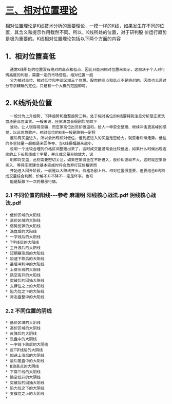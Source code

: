 # [三、相对位置理论](https://weread.qq.com/web/reader/de5328a07188d4d6de53636kd3d322001ad3d9446802347)

相对位置理论是K线技术分析的重要理论，一模一样的K线，如果发生在不同的位置，其含义和提示作用截然不同。所以，K线所处的位置，对于研判股
价运行趋势是极为重要的。K线相对位置理论包括以下两个方面的内容

## 1．相对位置高低

      通常K线所处的位置没有绝对的高点和低点，因此只能用相对位置来表示，这取决于个人对行情高度的判断，需要一定的市场悟性。相对位置一般
      分为相对高位、相对低位和中部区域三个位置。股市的高点和低点不是绝对的，因而也无须过分苛求精确的定位，只是有一个大概的范围即可。

## 2. K线所处位置

      一般分为上升趋势、下降趋势和盘整趋势三种。处于相对高位的K线要特别注意分析是庄家洗盘还是高位出货。一般来说，庄家洗盘会很剧烈地向下
      波动，让人很容易受骗，而庄家高位出货却很温和，给人一种安全整理、继续冲击更高峰的感觉，以此忽悠散户。相对低位的K线一般是跌到一定程
      度后有买盘进入，所以会出现相对低位，但到底进入的买盘是否给力，就要看后续走势。低位的多空较量一般都是来回争夺，当K线振幅越来越小，
      说明一个比较合理的价格区间整理出来了，这时成交量通常会比较低迷，如果什么时候出现连续的上下长影线或十字星，并且成交量开始放大，说
      明即将变盘，此刻需要密切关注，如果庄家资金在不断进入，股价却波动不大，这时就应果断买入，等待庄家建仓基本完成时将会放弃打压价格转而
      开始进入回升阶段，一般是以大阳线开头，价格急剧上升。相对位置很重要，但要结合K线和成交量综合判断，价格不升不降不一定是坏事，也可
      能是酝酿下一次的暴涨行情。
### 2.1  不同位置的阳线---参考 麻道明 阳线核心战法.pdf 阴线核心战法.pdf 
    * 低价区域的大阳线
    * 高价区域的大阳线
    * 弱势反弹的大阳线
    * 洗盘后的大阳线
    * 一字线后的大阳线
    * T字线后的大阳线
    * 主升浪后的大阳线
    * 短期暴涨后的大阳线
    * 加速下跌后的大阳线
    * 最后冲刺中的大阳线
    * 上穿三线的大阳线
    * 跳空高开的大阳线
    * 突破后的回抽大阳线
    * 支撑位之上的大阳线
    * 阻力位之下的大阳线
    * 常态盘整中的大阳线

### 2.2  不同位置的阴线
    * 低价区域的大阴线
    * 高价区域的大阴线
    * 反弹后的大阴线
    * 洗盘中的大阴线
    * 一字线下跌后的大阴线
    * 反T字线后的大阴线
    * 加速上涨后的大阴线 
    * 最后砸盘中的大阴线
    * B浪高点的大阴线
    * 下穿三线的大阴线
    * 跳空低开的大阴线
    * 突破后的回抽大阴线
    * 阻力位之下的大阴线
    * 支撑位之上的大阴线
    * 



